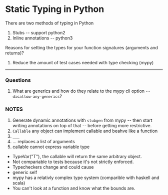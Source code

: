 # Static Typing in Python

There are two methods of typing in Python

1. Stubs -- support python2
2. Inline annotations -- python3

Reasons for setting the types for your function signatures (arguments and returns)?

1. Reduce the amount of test cases needed with type checking (mypy)

---

### Questions

1. What are generics and how do they relate to the mypy cli option `--disallow-any-generics`?

### NOTES

1. Generate dynamic annotations with `stubgen` from mypy -- then start writing annotations on top of that -- before getting more restrictive.
2. `Callable` any object can implement callable and beahve like a function
3. `___` 
4. ... replaces a list of arguments
5. callable cannot express variable type 

- TypeVar("T"), the callable will return the same arbitrary object.
- Not compariable to tests because it's not strictly enforced.
- Typecheckers change and could cause 
- generic self
- mypy has a relativly complex type system (comparible with haskell and scala)
- You can't look at a function and know what the bounds are.

